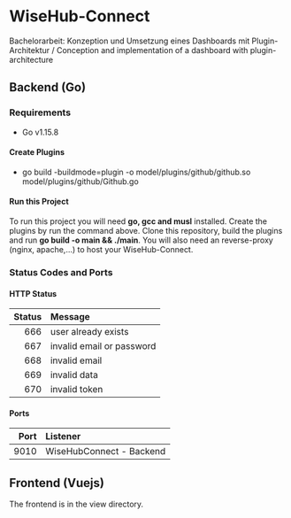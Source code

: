 # WiseHub-Connect
Bachelorarbeit: Konzeption und Umsetzung eines Dashboards mit Plugin-Architektur / Conception and implementation of a dashboard with plugin-architecture

## Backend (Go)
### Requirements
- Go v1.15.8

#### Create Plugins
- go build -buildmode=plugin -o model/plugins/github/github.so model/plugins/github/Github.go 

#### Run this Project
To run this project you will need <strong>go, gcc and musl</strong> installed.
Create the plugins by run the command above. Clone this repository, build the plugins and run <strong>go build -o main && ./main</strong>.
You will also need an reverse-proxy (nginx, apache,...) to host your WiseHub-Connect.

### Status Codes and Ports
#### HTTP Status
Status | Message
---: | :---
666 | user already exists
667 | invalid email or password
668 | invalid email
669 | invalid data
670 | invalid token

#### Ports
Port | Listener
---: | :---
9010 | WiseHubConnect - Backend

## Frontend (Vuejs)
The frontend is in the view directory.
